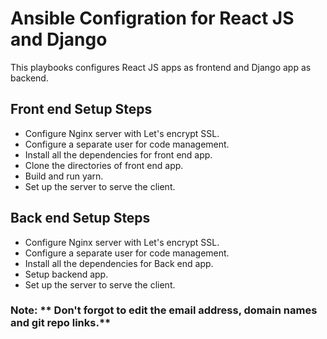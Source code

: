# Ansible Configration for React JS and Django
This playbooks configures React JS apps as frontend and Django app as backend.

## Front end Setup Steps

* Configure Nginx server with Let's encrypt SSL.
* Configure a separate user for code management.
* Install all the dependencies for front end app.
* Clone the directories of front end app.
* Build and run yarn.
* Set up the server to serve the client.

## Back end Setup Steps

* Configure Nginx server with Let's encrypt SSL.
* Configure a separate user for code management.
* Install all the dependencies for Back end app.
* Setup backend app.
* Set up the server to serve the client.

### **Note:**  ** Don't forgot to edit the email address, domain names and git repo links.**